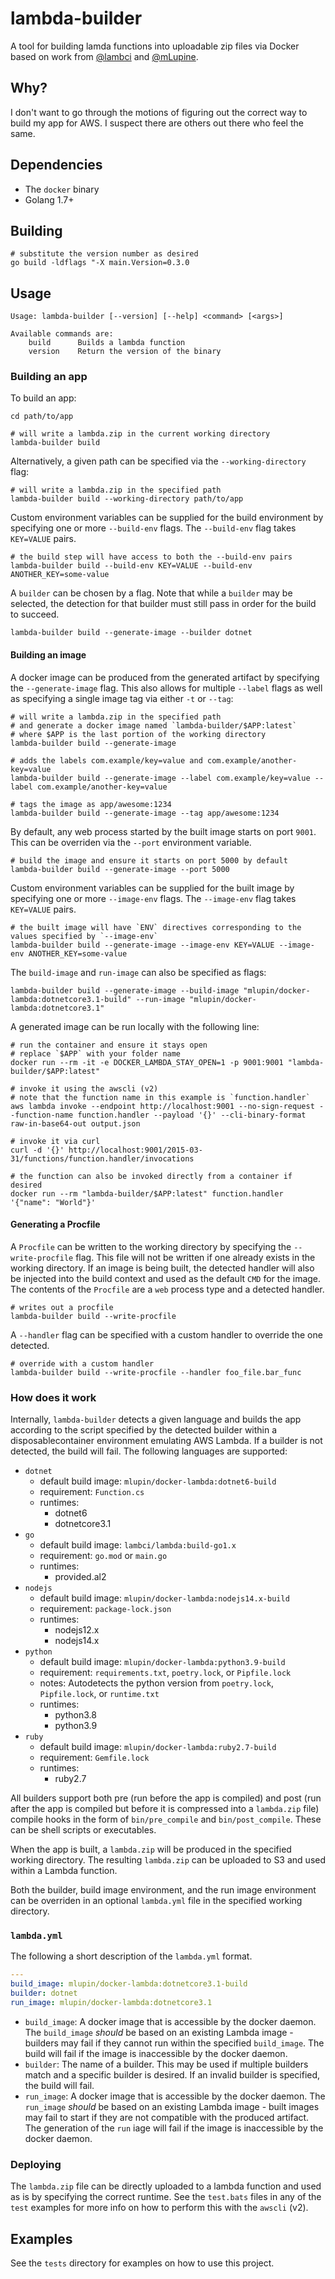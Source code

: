 # lambda-builder

A tool for building lamda functions into uploadable zip files via Docker based on work from [@lambci](https://github.com/lambci/docker-lambda) and [@mLupine](https://github.com/mLupine/docker-lambda).

## Why?

I don't want to go through the motions of figuring out the correct way to build my app for AWS. I suspect there are others out there who feel the same.

## Dependencies

- The `docker` binary
- Golang 1.7+

## Building

```shell
# substitute the version number as desired
go build -ldflags "-X main.Version=0.3.0
```

## Usage

```text
Usage: lambda-builder [--version] [--help] <command> [<args>]

Available commands are:
    build      Builds a lambda function
    version    Return the version of the binary
```

### Building an app

To build an app:

```shell
cd path/to/app

# will write a lambda.zip in the current working directory
lambda-builder build
```

Alternatively, a given path can be specified via the `--working-directory` flag:

```shell
# will write a lambda.zip in the specified path
lambda-builder build --working-directory path/to/app
```

Custom environment variables can be supplied for the build environment by specifying one or more `--build-env` flags. The `--build-env` flag takes `KEY=VALUE` pairs.

```shell
# the build step will have access to both the --build-env pairs
lambda-builder build --build-env KEY=VALUE --build-env ANOTHER_KEY=some-value
```

A `builder` can be chosen by a flag. Note that while a `builder` may be selected, the detection for that builder must still pass in order for the build to succeed.

```shell
lambda-builder build --generate-image --builder dotnet
````

#### Building an image

A docker image can be produced from the generated artifact by specifying the `--generate-image` flag. This also allows for multiple `--label`  flags as well as specifying a single image tag via either `-t` or `--tag`:

```shell
# will write a lambda.zip in the specified path
# and generate a docker image named `lambda-builder/$APP:latest`
# where $APP is the last portion of the working directory
lambda-builder build --generate-image

# adds the labels com.example/key=value and com.example/another-key=value
lambda-builder build --generate-image --label com.example/key=value --label com.example/another-key=value

# tags the image as app/awesome:1234
lambda-builder build --generate-image --tag app/awesome:1234
```

By default, any web process started by the built image starts on port `9001`. This can be overriden via the `--port` environment variable.

```shell
# build the image and ensure it starts on port 5000 by default
lambda-builder build --generate-image --port 5000
````

Custom environment variables can be supplied for the built image by specifying one or more `--image-env` flags. The `--image-env` flag takes `KEY=VALUE` pairs.

```shell
# the built image will have `ENV` directives corresponding to the values specified by `--image-env`
lambda-builder build --generate-image --image-env KEY=VALUE --image-env ANOTHER_KEY=some-value
```

The `build-image` and `run-image` can also be specified as flags:

```shell
lambda-builder build --generate-image --build-image "mlupin/docker-lambda:dotnetcore3.1-build" --run-image "mlupin/docker-lambda:dotnetcore3.1"
````

A generated image can be run locally with the following line:

```shell
# run the container and ensure it stays open
# replace `$APP` with your folder name
docker run --rm -it -e DOCKER_LAMBDA_STAY_OPEN=1 -p 9001:9001 "lambda-builder/$APP:latest"

# invoke it using the awscli (v2)
# note that the function name in this example is `function.handler`
aws lambda invoke --endpoint http://localhost:9001 --no-sign-request --function-name function.handler --payload '{}' --cli-binary-format raw-in-base64-out output.json

# invoke it via curl
curl -d '{}' http://localhost:9001/2015-03-31/functions/function.handler/invocations

# the function can also be invoked directly from a container if desired
docker run --rm "lambda-builder/$APP:latest" function.handler '{"name": "World"}' 
```

#### Generating a Procfile

A `Procfile` can be written to the working directory by specifying the `--write-procfile` flag. This file will not be written if one already exists in the working directory. If an image is being built, the detected handler will also be injected into the build context and used as the default `CMD` for the image. The contents of the `Procfile` are a `web` process type and a detected handler.

```shell
# writes out a procfile
lambda-builder build --write-procfile
```

A `--handler` flag can be specified with a custom handler to override the one detected.

```shell
# override with a custom handler
lambda-builder build --write-procfile --handler foo_file.bar_func
```

### How does it work

Internally, `lambda-builder` detects a given language and builds the app according to the script specified by the detected builder within a disposablecontainer environment emulating AWS Lambda. If a builder is not detected, the build will fail. The following languages are supported:

- `dotnet`
  - default build image: `mlupin/docker-lambda:dotnet6-build`
  - requirement: `Function.cs`
  - runtimes:
    - dotnet6
    - dotnetcore3.1
- `go`
  - default build image: `lambci/lambda:build-go1.x`
  - requirement: `go.mod` or `main.go`
  - runtimes:
    - provided.al2
- `nodejs`
  - default build image: `mlupin/docker-lambda:nodejs14.x-build`
  - requirement: `package-lock.json`
  - runtimes:
    - nodejs12.x
    - nodejs14.x
- `python`
  - default build image: `mlupin/docker-lambda:python3.9-build`
  - requirement: `requirements.txt`, `poetry.lock`, or `Pipfile.lock`
  - notes: Autodetects the python version from `poetry.lock`, `Pipfile.lock`, or `runtime.txt`
  - runtimes:
    - python3.8
    - python3.9
- `ruby`
  - default build image: `mlupin/docker-lambda:ruby2.7-build`
  - requirement: `Gemfile.lock`
  - runtimes:
    - ruby2.7

All builders support both pre (run before the app is compiled) and post (run after the app is compiled but before it is compressed into a `lambda.zip` file) compile hooks in the form of `bin/pre_compile` and `bin/post_compile`. These can be shell scripts or executables.

When the app is built, a `lambda.zip` will be produced in the specified working directory. The resulting `lambda.zip` can be uploaded to S3 and used within a Lambda function.

Both the builder, build image environment, and the run image environment can be overriden in an optional `lambda.yml` file in the specified working directory.

### `lambda.yml`

The following a short description of the `lambda.yml` format.

```yaml
---
build_image: mlupin/docker-lambda:dotnetcore3.1-build
builder: dotnet
run_image: mlupin/docker-lambda:dotnetcore3.1
```

- `build_image`: A docker image that is accessible by the docker daemon. The `build_image` _should_ be based on an existing Lambda image - builders may fail if they cannot run within the specified `build_image`. The build will fail if the image is inaccessible by the docker daemon.
- `builder`: The name of a builder. This may be used if multiple builders match and a specific builder is desired. If an invalid builder is specified, the build will fail.
- `run_image`: A docker image that is accessible by the docker daemon. The `run_image` _should_ be based on an existing Lambda image - built images may fail to start if they are not compatible with the produced artifact. The generation of the `run` iage will fail if the image is inaccessible by the docker daemon.

### Deploying

The `lambda.zip` file can be directly uploaded to a lambda function and used as is by specifying the correct runtime. See the `test.bats` files in any of the `test` examples for more info on how to perform this with the `awscli` (v2).

## Examples

See the `tests` directory for examples on how to use this project.
